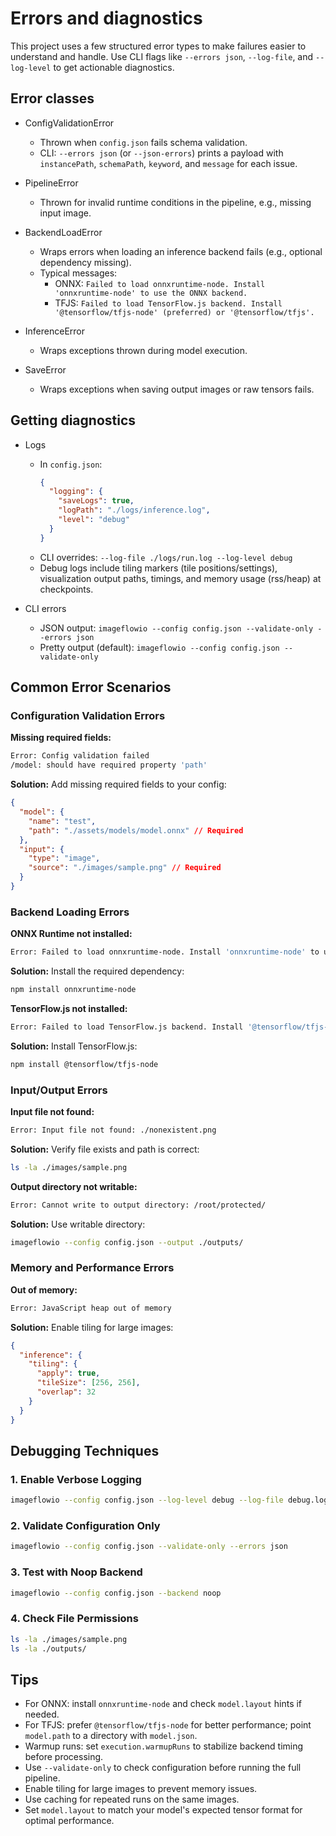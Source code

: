# Errors and diagnostics

This project uses a few structured error types to make failures easier to understand and handle. Use CLI flags like `--errors json`, `--log-file`, and `--log-level` to get actionable diagnostics.

## Error classes

- ConfigValidationError

  - Thrown when `config.json` fails schema validation.
  - CLI: `--errors json` (or `--json-errors`) prints a payload with `instancePath`, `schemaPath`, `keyword`, and `message` for each issue.

- PipelineError

  - Thrown for invalid runtime conditions in the pipeline, e.g., missing input image.

- BackendLoadError

  - Wraps errors when loading an inference backend fails (e.g., optional dependency missing).
  - Typical messages:
    - ONNX: `Failed to load onnxruntime-node. Install 'onnxruntime-node' to use the ONNX backend.`
    - TFJS: `Failed to load TensorFlow.js backend. Install '@tensorflow/tfjs-node' (preferred) or '@tensorflow/tfjs'.`

- InferenceError

  - Wraps exceptions thrown during model execution.

- SaveError
  - Wraps exceptions when saving output images or raw tensors fails.

## Getting diagnostics

- Logs

  - In `config.json`:
    ```json
    {
      "logging": {
        "saveLogs": true,
        "logPath": "./logs/inference.log",
        "level": "debug"
      }
    }
    ```
  - CLI overrides: `--log-file ./logs/run.log --log-level debug`
  - Debug logs include tiling markers (tile positions/settings), visualization output paths, timings, and memory usage (rss/heap) at checkpoints.

- CLI errors
  - JSON output: `imageflowio --config config.json --validate-only --errors json`
  - Pretty output (default): `imageflowio --config config.json --validate-only`

## Common Error Scenarios

### Configuration Validation Errors

**Missing required fields:**

```bash
Error: Config validation failed
/model: should have required property 'path'
```

**Solution:** Add missing required fields to your config:

```json
{
  "model": {
    "name": "test",
    "path": "./assets/models/model.onnx" // Required
  },
  "input": {
    "type": "image",
    "source": "./images/sample.png" // Required
  }
}
```

### Backend Loading Errors

**ONNX Runtime not installed:**

```bash
Error: Failed to load onnxruntime-node. Install 'onnxruntime-node' to use the ONNX backend.
```

**Solution:** Install the required dependency:

```bash
npm install onnxruntime-node
```

**TensorFlow.js not installed:**

```bash
Error: Failed to load TensorFlow.js backend. Install '@tensorflow/tfjs-node' (preferred) or '@tensorflow/tfjs'.
```

**Solution:** Install TensorFlow.js:

```bash
npm install @tensorflow/tfjs-node
```

### Input/Output Errors

**Input file not found:**

```bash
Error: Input file not found: ./nonexistent.png
```

**Solution:** Verify file exists and path is correct:

```bash
ls -la ./images/sample.png
```

**Output directory not writable:**

```bash
Error: Cannot write to output directory: /root/protected/
```

**Solution:** Use writable directory:

```bash
imageflowio --config config.json --output ./outputs/
```

### Memory and Performance Errors

**Out of memory:**

```bash
Error: JavaScript heap out of memory
```

**Solution:** Enable tiling for large images:

```json
{
  "inference": {
    "tiling": {
      "apply": true,
      "tileSize": [256, 256],
      "overlap": 32
    }
  }
}
```

## Debugging Techniques

### 1. Enable Verbose Logging

```bash
imageflowio --config config.json --log-level debug --log-file debug.log
```

### 2. Validate Configuration Only

```bash
imageflowio --config config.json --validate-only --errors json
```

### 3. Test with Noop Backend

```bash
imageflowio --config config.json --backend noop
```

### 4. Check File Permissions

```bash
ls -la ./images/sample.png
ls -la ./outputs/
```

## Tips

- For ONNX: install `onnxruntime-node` and check `model.layout` hints if needed.
- For TFJS: prefer `@tensorflow/tfjs-node` for better performance; point `model.path` to a directory with `model.json`.
- Warmup runs: set `execution.warmupRuns` to stabilize backend timing before processing.
- Use `--validate-only` to check configuration before running the full pipeline.
- Enable tiling for large images to prevent memory issues.
- Use caching for repeated runs on the same images.
- Set `model.layout` to match your model's expected tensor format for optimal performance.
